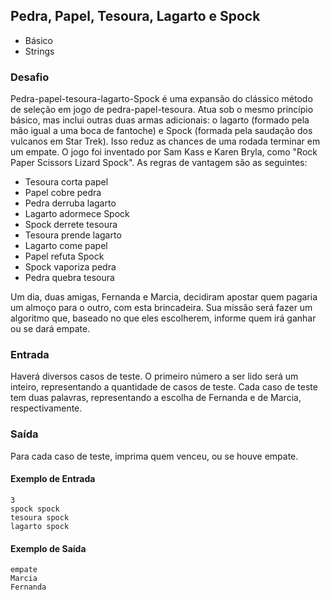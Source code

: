 ## Pedra, Papel, Tesoura, Lagarto e Spock
* Básico
* Strings

### Desafio
Pedra-papel-tesoura-lagarto-Spock é uma expansão do clássico método de seleção em jogo de pedra-papel-tesoura. Atua sob o mesmo princípio básico, mas inclui outras duas armas adicionais: o lagarto (formado pela mão igual a uma boca de fantoche) e Spock (formada pela saudação dos vulcanos em Star Trek). Isso reduz as chances de uma rodada terminar em um empate. O jogo foi inventado por Sam Kass e Karen Bryla, como "Rock Paper Scissors Lizard Spock". As regras de vantagem são as seguintes:

* Tesoura corta papel
* Papel cobre pedra
* Pedra derruba lagarto
* Lagarto adormece Spock
* Spock derrete tesoura
* Tesoura prende lagarto
* Lagarto come papel
* Papel refuta Spock
* Spock vaporiza pedra
* Pedra quebra tesoura

Um dia, duas amigas, Fernanda e Marcia, decidiram apostar quem pagaria um almoço para o outro, com esta brincadeira. Sua missão será fazer um algoritmo que, baseado no que eles escolherem, informe quem irá ganhar ou se dará empate.

### Entrada
Haverá diversos casos de teste. O primeiro número a ser lido será um inteiro, representando a quantidade de casos de teste. Cada caso de teste tem duas palavras, representando a escolha de Fernanda e de Marcia, respectivamente.

### Saída
Para cada caso de teste, imprima quem venceu, ou se houve empate.


#### Exemplo de Entrada
~~~~
3
spock spock
tesoura spock
lagarto spock
~~~~
#### Exemplo de Saída
~~~~
empate
Marcia
Fernanda
~~~~
